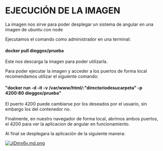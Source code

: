 # EJECUCIÓN DE LA IMAGEN

La imagen nos sirve para poder desplegar un sistema de angular en una imagen de ubuntu con node

Ejecutamos el comando como administrador en una terminal:
#### docker pull dieggox/prueba

Este nos descarga la imagen para poder utilizarla.

Para poder ejecutar la imagen y acceder a los puertos de forma local recomendamos utilizar el siguiente comando:
#### "docker run -d -it -v /var/www/html/:"directoriodesucarpeta" -p 4200:80 dieggox/prueba"

El puerto 4200 puede cambiarse por los deseados por el usuario, sin embargo los del contenedor no.

Finalmente, en nuestro navegador de forma local, abrimos ambos puertos, el 4200 para ver la aplicacion de angular en funcionamiento.

Al final se desplegara la aplicación de la siguiente manera:


[![JiDmx6v.md.png](https://iili.io/JiDmx6v.md.png)](https://freeimage.host/i/JiDmx6v)
